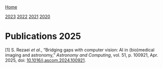 [Home](../index.md)

[2023](2023.md) [2022](2022.md) [2021](2021.md) [2020](2020.md)

# Publications 2025

<span class="csl-left-margin">\[1\]
</span><span class="csl-right-inline">S. Rezaei *et al.*, “Bridging gaps
with computer vision: AI in (bio)medical imaging and astronomy,”
*Astronomy and Computing*, vol. 51, p. 100921, Apr. 2025, doi:
[10.1016/j.ascom.2024.100921](https://doi.org/10.1016/j.ascom.2024.100921).</span>
